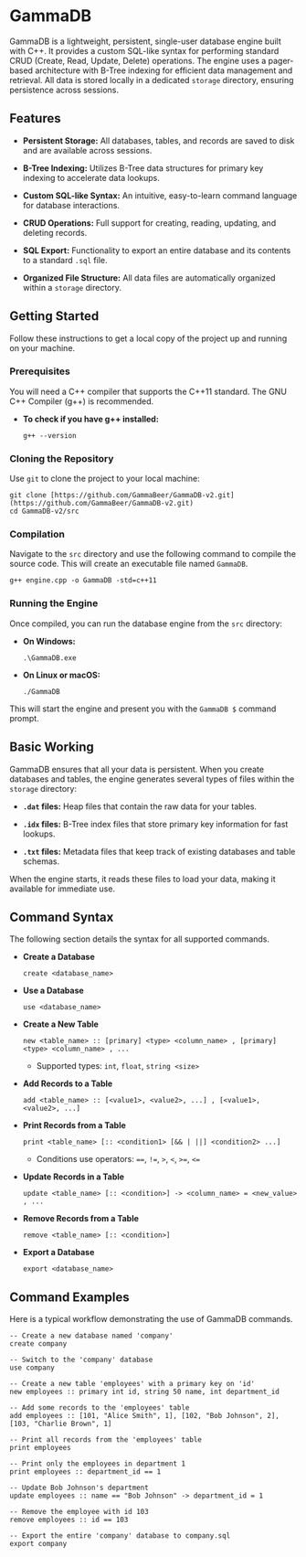 # GammaDB

GammaDB is a lightweight, persistent, single-user database engine built with C++. It provides a custom SQL-like syntax for performing standard CRUD (Create, Read, Update, Delete) operations. The engine uses a pager-based architecture with B-Tree indexing for efficient data management and retrieval. All data is stored locally in a dedicated `storage` directory, ensuring persistence across sessions.

## Features

* **Persistent Storage:** All databases, tables, and records are saved to disk and are available across sessions.

* **B-Tree Indexing:** Utilizes B-Tree data structures for primary key indexing to accelerate data lookups.

* **Custom SQL-like Syntax:** An intuitive, easy-to-learn command language for database interactions.

* **CRUD Operations:** Full support for creating, reading, updating, and deleting records.

* **SQL Export:** Functionality to export an entire database and its contents to a standard `.sql` file.

* **Organized File Structure:** All data files are automatically organized within a `storage` directory.

## Getting Started

Follow these instructions to get a local copy of the project up and running on your machine.

### Prerequisites

You will need a C++ compiler that supports the C++11 standard. The GNU C++ Compiler (g++) is recommended.

* **To check if you have g++ installed:**

  ```
  g++ --version
  ```

### Cloning the Repository

Use `git` to clone the project to your local machine:

```
git clone [https://github.com/GammaBeer/GammaDB-v2.git](https://github.com/GammaBeer/GammaDB-v2.git)
cd GammaDB-v2/src
```

### Compilation

Navigate to the `src` directory and use the following command to compile the source code. This will create an executable file named `GammaDB`.

```
g++ engine.cpp -o GammaDB -std=c++11
```

### Running the Engine

Once compiled, you can run the database engine from the `src` directory:

* **On Windows:**

  ```
  .\GammaDB.exe
  ```

* **On Linux or macOS:**

  ```
  ./GammaDB
  ```

This will start the engine and present you with the `GammaDB $` command prompt.

## Basic Working

GammaDB ensures that all your data is persistent. When you create databases and tables, the engine generates several types of files within the `storage` directory:

* **`.dat` files:** Heap files that contain the raw data for your tables.

* **`.idx` files:** B-Tree index files that store primary key information for fast lookups.

* **`.txt` files:** Metadata files that keep track of existing databases and table schemas.

When the engine starts, it reads these files to load your data, making it available for immediate use.

## Command Syntax

The following section details the syntax for all supported commands.

* **Create a Database**

  ```
  create <database_name>
  ```

* **Use a Database**

  ```
  use <database_name>
  ```

* **Create a New Table**

  ```
  new <table_name> :: [primary] <type> <column_name> , [primary] <type> <column_name> , ...
  ```

  * Supported types: `int`, `float`, `string <size>`

* **Add Records to a Table**

  ```
  add <table_name> :: [<value1>, <value2>, ...] , [<value1>, <value2>, ...]
  ```

* **Print Records from a Table**

  ```
  print <table_name> [:: <condition1> [&& | ||] <condition2> ...]
  ```

  * Conditions use operators: `==`, `!=`, `>`, `<`, `>=`, `<=`

* **Update Records in a Table**

  ```
  update <table_name> [:: <condition>] -> <column_name> = <new_value> , ...
  ```

* **Remove Records from a Table**

  ```
  remove <table_name> [:: <condition>]
  ```

* **Export a Database**

  ```
  export <database_name>
  ```

## Command Examples

Here is a typical workflow demonstrating the use of GammaDB commands.

```
-- Create a new database named 'company'
create company

-- Switch to the 'company' database
use company

-- Create a new table 'employees' with a primary key on 'id'
new employees :: primary int id, string 50 name, int department_id

-- Add some records to the 'employees' table
add employees :: [101, "Alice Smith", 1], [102, "Bob Johnson", 2], [103, "Charlie Brown", 1]

-- Print all records from the 'employees' table
print employees

-- Print only the employees in department 1
print employees :: department_id == 1

-- Update Bob Johnson's department
update employees :: name == "Bob Johnson" -> department_id = 1

-- Remove the employee with id 103
remove employees :: id == 103

-- Export the entire 'company' database to company.sql
export company
